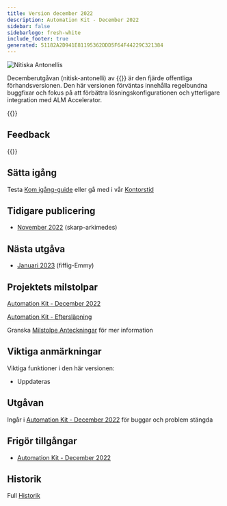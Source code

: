 ```yaml
---
title: Version december 2022
description: Automation Kit - December 2022
sidebar: false
sidebarlogo: fresh-white
include_footer: true
generated: 51182A2D941E81195362DDD5F64F44229C321384
---
```


<div class="optional">

![Nitiska Antonellis](/images/zealous-antonelli.png)

Decemberutgåvan (nitisk-antonelli) av {{<product-name>}} är den fjärde offentliga förhandsversionen. Den här versionen förväntas innehålla regelbundna buggfixar och fokus på att förbättra lösningskonfigurationen och ytterligare integration med ALM Accelerator.

</div>

<div class="optional">

{{<presentationStyles>}}

## Feedback

{{<questions name="/releases/december-2022.json" completed="Thank you for providing feedback" showNavigationButtons=false >}}

</div>

<div class="optional">

## Sätta igång

Testa [Kom igång-guide](/sv/get-started) eller gå med i vår [Kontorstid](/sv/office-hours)

## Tidigare publicering

- [November 2022](/sv/releases/november-2022) (skarp-arkimedes)

## Nästa utgåva

- [Januari 2023](/sv/releases/january-2023) (fiffig-Emmy)

## Projektets milstolpar

[Automation Kit - December 2022](https://github.com/orgs/microsoft/projects/486/views/5)

[Automation Kit - Eftersläpning](https://github.com/orgs/microsoft/projects/486/views/1)

Granska [Milstolpe Anteckningar](/sv/releases/milestones) för mer information

## Viktiga anmärkningar

Viktiga funktioner i den här versionen:

- Uppdateras

## Utgåvan

Ingår i [Automation Kit - December 2022](https://github.com/microsoft/powercat-automation-kit/releases/tag/AutomationKit-December2022) för buggar och problem stängda

## Frigör tillgångar

- [Automation Kit - December 2022](https://github.com/microsoft/powercat-automation-kit/releases/tag/AutomationKit-December2022)

## Historik

Full [Historik](/sv/releases)

</div>
